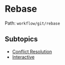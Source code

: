 # Rebase

Path: `workflow/git/rebase`

## Subtopics
- [Conflict Resolution](./conflict_resolution/README.md)
- [Interactive](./interactive/README.md)
